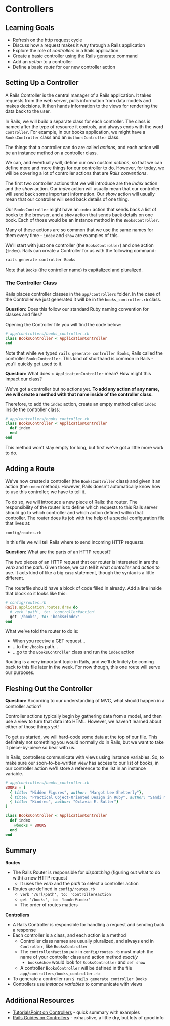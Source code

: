 # Controllers
## Learning Goals
- Refresh on the http request cycle
- Discuss how a request makes it way through a Rails application
- Explore the role of _controllers_ in a Rails application
- Create a basic controller using the Rails generate command
- Add an _action_ to a controller
- Define a basic _route_ for our new controller action

## Setting Up a Controller

A Rails Controller is the central manager of a Rails application. It takes requests from the web server, pulls information from data models and makes decisions. It then hands information to the views for rendering the data back to the user.

In Rails, we will build a separate class for each controller. The class is named after the type of resource it controls, and always ends with the word `Controller`. For example, in our books application, we might have a `BooksController` class and an `AuthorsController` class.

The things that a controller can do are called _actions_, and each action will be an instance method on a controller class.

We can, and eventually will, define our own custom _actions_, so that we can define more and more things for our controller to do. However, for today, we will be covering a lot of controller actions that are _Rails conventions_.

The first two controller actions that we will introduce are the _index_ action and the _show_ action. Our _index_ action will usually mean that our controller will send back some important information. Our _show_ action will usually mean that our controller will send back details of one thing.

Our `BooksController` might have an `index` action that sends back a list of books to the browser, and a `show` action that sends back details on one book. Each of those would be an instance method in the `BooksController`.

Many of these actions are so common that we use the same names for them every time - `index` and `show` are examples of this.

We'll start with just one controller (the `BooksController`) and one action (`index`). Rails can create a Controller for us with the following command:

```bash
rails generate controller Books
```

Note that `Books` (the controller name) is capitalized and pluralized.

### The Controller Class

Rails places controller classes in the `app/controllers` folder.  In the case of the Controller we just generated it will be in the `books_controller.rb` class.

**Question:** Does this follow our standard Ruby naming convention for classes and files?

Opening the Controller file you will find the code below:

```ruby
# app/controllers/books_controller.rb
class BooksController < ApplicationController
end
```

Note that while we typed `rails generate controller Books`, Rails called the controller `BooksController`. This kind of shorthand is common in Rails - you'll quickly get used to it.

**Question:** What does `< ApplicationController` mean? How might this impact our class?

We've got a controller but no actions yet. **To add any action of any name, we will create a method with that name inside of the controller class.**

Therefore, to add the `index` action, create an empty method called `index` inside the controller class:

```ruby
# app/controllers/books_controller.rb
class BooksController < ApplicationController
  def index
  end
end
```

This method won't stay empty for long, but first we've got a little more work to do.

## Adding a Route

We've now created a controller (the `BooksController` class) and given it an action (the `index` method). However, Rails doesn't automatically know how to use this controller; we have to tell it.

To do so, we will introduce a new piece of Rails: the router. The responsibility of the router is to define which requests to this Rails server should go to which controller and which action defined within that controller. The router does its job with the help of a special configuration file that lives at:

```
config/routes.rb
```

In this file we will tell Rails where to send incoming HTTP requests.

**Question:** What are the parts of an HTTP request?

The two pieces of an HTTP request that our router is interested in are the _verb_ and the _path_. Given those, we can tell it what _controller_ and _action_ to use. It acts kind of like a big `case` statement, though the syntax is a little different.

The routefile should have a block of code filled in already. Add a line inside that block so it looks like this:

```ruby
# config/routes.rb
Rails.application.routes.draw do
  # verb 'path', to: 'controller#action'
  get '/books', to: 'books#index'
end
```

What we've told the router to do is:
- When you receive a GET request...
- ...to the `/books` path...
- ...go to the `BooksController` class and run the `index` action

Routing is a very important topic in Rails, and we'll definitely be coming back to this file later in the week. For now though, this one route will serve our purposes.

## Fleshing Out the Controller

**Question:** According to our understanding of MVC, what should happen in a controller action?

Controller actions typically begin by gathering data from a model, and then use a view to turn that data into HTML. However, we haven't learned about either of those things yet!

To get us started, we will hard-code some data at the top of our file. This definitely not something you would normally do in Rails, but we want to take it piece-by-piece so bear with us.

In Rails, controllers communicate with views using instance variables. So, to make sure our soon-to-be-written view has access to our list of books, in our controller action we'll store a reference to the list in an instance variable.

```ruby
# app/controllers/books_controller.rb
BOOKS = [
  { title: "Hidden Figures", author: "Margot Lee Shetterly"},
  { title: "Practical Object-Oriented Design in Ruby", author: "Sandi Metz"},
  { title: "Kindred", author: "Octavia E. Butler"}
]

class BooksController < ApplicationController
  def index
    @books = BOOKS
  end
end
```

## Summary

**Routes**

- The Rails Router is responsible for _dispatching_ (figuring out what to do with) a new HTTP request
  - It uses the _verb_ and the _path_ to select a controller action
- Routes are defined in `config/routes.rb`
  - `verb '/url/path', to: 'controller#action'`
  - `get '/books', to: 'books#index'`
  - The order of routes matters

**Controllers**

- A Rails Controller is responsible for handling a request and sending back a response
- Each controller is a class, and each action is a method
  - Controller class names are usually pluralized, and always end in `Controller`, like `BooksController`
  - The `controller#action` pair in `config/routes.rb` must match the name of your controller class and action method _exactly_
    - `books#show` would look for `BooksController` and `def show`
  - A controller `BooksController` will be defined in the file `app/controllers/books_controller.rb`
- To generate a controller run `$ rails generate controller Books`
- Controllers use _instance variables_ to communicate with views

## Additional Resources

- [TutorialsPoint on Controllers](https://www.tutorialspoint.com/ruby-on-rails/rails-controllers.htm) - quick summary with examples
- [Rails Guides on Controllers](http://guides.rubyonrails.org/action_controller_overview.html) - exhaustive, a little dry, but lots of good info
